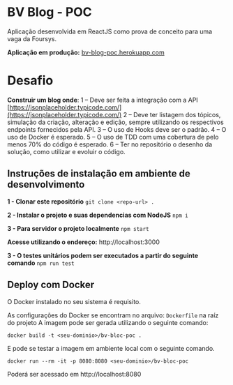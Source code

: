 # BV Blog - POC

Aplicação desenvolvida em ReactJS como prova de conceito para uma vaga da Foursys.

**Aplicação em produção:** [bv-blog-poc.herokuapp.com](https://bv-blog-poc.herokuapp.com/) 

# Desafio

**Construir um blog onde**:
1 – Deve ser feita a integração com a API [https://jsonplaceholder.typicode.com/](https://jsonplaceholder.typicode.com/)
2 – Deve ter listagem dos tópicos, simulação da criação, alteração e edição, sempre utilizando os respectivos endpoints fornecidos pela API.
3 – O uso de Hooks deve ser o padrão.
4 – O uso de Docker é esperado.
5 – O uso de TDD com uma cobertura de pelo menos 70% do código é esperado.
6 – Ter no repositório o desenho da solução, como utilizar e evoluir o código.

## Instruções de instalação em ambiente de desenvolvimento

**1 - Clonar este repositório**
``git clone <repo-url> .``

**2 - Instalar o projeto e suas dependencias com NodeJS**
``npm i``

**3 - Para servidor o projeto localmente**
``npm start``

**Acesse utilizando o endereço:** http://localhost:3000

**3 - O testes unitários podem ser executados a partir do seguinte comando**
``npm run test``

## Deploy com Docker

O Docker instalado no seu sistema é requisito.

As configurações do Docker se encontram no arquivo: ```Dockerfile``` na raíz do projeto
A imagem pode ser gerada utilizando o seguinte comando:

``docker build -t <seu-dominio>/bv-bloc-poc .``

E pode se testar a imagem em ambiente local com o seguinte comando. 

``docker run --rm -it -p 8080:8080 <seu-dominio>/bv-bloc-poc``

Poderá ser acessado em http://localhost:8080


